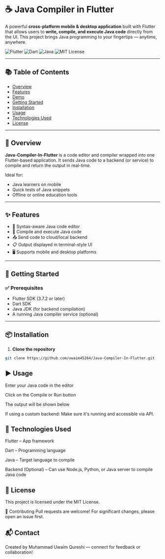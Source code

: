 # ☕ Java Compiler in Flutter

A powerful **cross-platform mobile & desktop application** built with Flutter that allows users to **write, compile, and execute Java code** directly from the UI. This project brings Java programming to your fingertips — anytime, anywhere.

![Flutter](https://img.shields.io/badge/Flutter-02569B?style=for-the-badge&logo=flutter&logoColor=white)
![Dart](https://img.shields.io/badge/Dart-0175C2?style=for-the-badge&logo=dart&logoColor=white)
![Java](https://img.shields.io/badge/Java-ED8B00?style=for-the-badge&logo=java&logoColor=white)
![MIT License](https://img.shields.io/github/license/uwaim45264/Java-Compiler-In-Flutter?style=for-the-badge)

---

## 📚 Table of Contents

- [Overview](#overview)
- [Features](#features)
- [Demo](#demo)
- [Getting Started](#getting-started)
- [Installation](#installation)
- [Usage](#usage)
- [Technologies Used](#technologies-used)
- [License](#license)

---

## 🧠 Overview

**Java-Compiler-In-Flutter** is a code editor and compiler wrapped into one Flutter-based application. It sends Java code to a backend (or service) to compile and return the output in real-time.

Ideal for:
- Java learners on mobile
- Quick tests of Java snippets
- Offline or online education tools

---

## ✨ Features

- 📝 Syntax-aware Java code editor
- 🚀 Compile and execute Java code
- 📤 Send code to cloud/local backend
- 📋 Output displayed in terminal-style UI
- 🖥 Supports mobile and desktop platforms

---

## 🚀 Getting Started

### ✅ Prerequisites

- Flutter SDK (3.7.2 or later)
- Dart SDK
- Java JDK (for backend compilation)
- A running Java compiler service (optional)

---

## 📦 Installation

1. **Clone the repository**
```bash
git clone https://github.com/uwaim45264/Java-Compiler-In-Flutter.git
```
## ▶️ Usage
Enter your Java code in the editor

Click on the Compile or Run button

The output will be shown below

If using a custom backend: Make sure it's running and accessible via API.

## 🧰 Technologies Used
Flutter – App framework

Dart – Programming language

Java – Target language to compile

Backend (Optional) – Can use Node.js, Python, or Java server to compile Java code

## 📄 License
This project is licensed under the MIT License.

🤝 Contributing
Pull requests are welcome! For significant changes, please open an issue first.

## 📬 Contact
Created by Muhammad Uwaim Qureshi — connect for feedback or collaboration!
